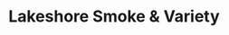 ---
title: "Lakeshore Smoke & Variety"
url: /toronto/lakeshore-smoke-und-variety/
shop: Lebensmittel
---
